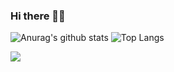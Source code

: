 ### Hi there 👋😄

![Anurag's github stats](https://github-readme-stats.vercel.app/api?username=rupa4ok&show_icons=true&include_all_commits=true) 
![Top Langs](https://github-readme-stats.vercel.app/api/top-langs/?username=rupa4ok&layout=compact&langs_count=8&hide=Vba)

![](https://hit.yhype.me/github/profile?user_id=35279568)
